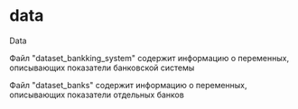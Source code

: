 # data
Data

Файл "dataset_bankking_system" содержит информацию о переменных, описывающих показатели банковской системы

Файл "dataset_banks" содержит информацию о переменных, описывающих показатели отдельных банков

